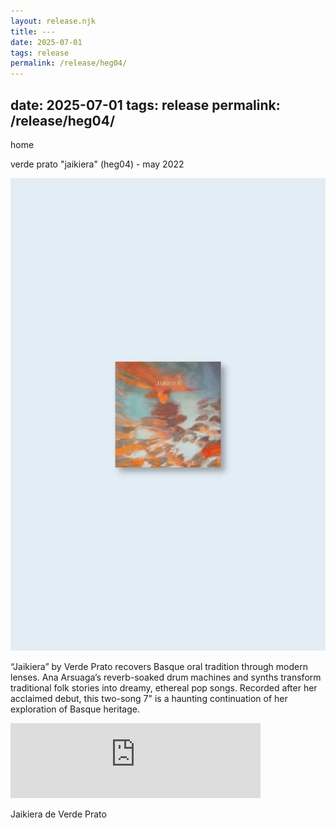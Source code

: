 ```yaml
---
layout: release.njk
title: ---
date: 2025-07-01
tags: release
permalink: /release/heg04/
---
```


date: 2025-07-01
tags: release
permalink: /release/heg04/
---

home

verde prato "jaikiera" (heg04) - may 2022

![Jaikiera](../public/assets/Heg04_A.webp)

“Jaikiera” by Verde Prato recovers Basque oral tradition through modern lenses. Ana Arsuaga’s reverb-soaked drum machines and synths transform traditional folk stories into dreamy, ethereal pop songs. Recorded after her acclaimed debut, this two-song 7" is a haunting continuation of her exploration of Basque heritage.

<iframe seamless="" src="https://bandcamp.com/EmbeddedPlayer/album=4145652701/size=large/bgcol=ffffff/linkcol=0687f5/tracklist=false/artwork=small/transparent=true/" style="border: 0; width: 400px; height: 120px;">
<a href="https://hegoadiskak.bandcamp.com/album/jaikiera">
      Jaikiera de Verde Prato
     </a>
</iframe>

Jaikiera de Verde Prato
